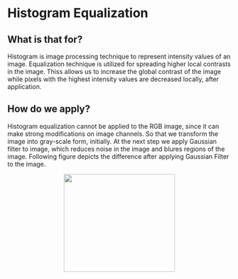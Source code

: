 # Histogram Equalization
## What is that for?
Histogram is image processing technique to represent intensity values of an image. Equalization technique is utilized for spreading higher local contrasts in the image.
Thiss allows us to increase the global contrast of the image while pixels with the highest intensity values are decreased locally, after application.
## How do we apply?
Histogram equalization cannot be applied to the RGB image, since it can make strong modifications on image channels. So that we transform the image into gray-scale form, initially. At the next step we apply Gaussian filter to image, which reduces noise in the image and blures regions of the image. Following figure depicts the difference after applying Gaussian Filter to the image.
<p align="center">
<img src="train_results/examples_dir/eagleHorse.jpeg" width="250" height="220">
</p>
